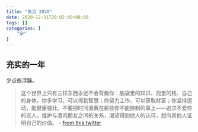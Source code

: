 ```yaml
---
title: "再见 2020"
date: 2020-12-31T20:02:45+08:00
tags: []
categories: [
    "杂"
]
---
```


## 充实的一年
少点些浮躁。

> 这个世界上只有三样东西永远不会背叛你：脑袋里的知识、兜里的钱、自己的身体。你多学习，可以得到智慧；你努力工作，可以获取财富；你坚持运动，能健康强壮。不要把时间浪费在那些你不能控制的事上——追求不爱你的恋人，维护与酒肉朋友之间的关系，渴望得到他人的认可，想向其他人证明自己的价值。 - [from this twitter](https://twitter.com/435Hz/status/1344463932321189888)


